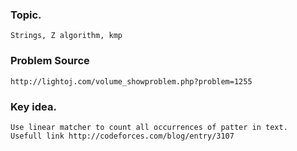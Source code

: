 ### Topic.

    Strings, Z algorithm, kmp

### Problem Source

    http://lightoj.com/volume_showproblem.php?problem=1255

### Key idea.

    Use linear matcher to count all occurrences of patter in text.
    Usefull link http://codeforces.com/blog/entry/3107

